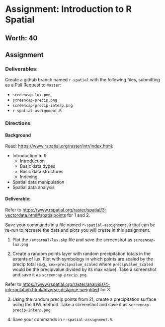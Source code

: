 # Assignment: Introduction to R Spatial
## Worth: 40


## Assignment
### Deliverables: 
Create a github branch named `r-spatial` with the following files, submitting as a Pull Request to `master`:
- `screencap-lux.png`
- `screencap-precip.png`
- `screencap-precip-interp.png`
- `r-spatial-assignment.R`

### Directions 
#### Background
Read: https://www.rspatial.org/raster/intr/index.html:
- Introduction to R 
  - Introduction
  - Basic data dypes
  - Basic data structures
  - Indexing
- Spatial data manipulation
- Spatial data analysis

#### Deliverable:
Refer to https://www.rspatial.org/raster/spatial/3-vectordata.html#spatialpoints for 1 and 2.

Save your commands in a file named `r-spatial-assignment.R` that can be re-run to recreate the data and plots you will create in this assignment. 

1. Plot the `/external/lux.shp` file and save the screenshot as `screencap-lux.png`

2. Create a random points layer with random precipitation totals in the extents of lux. Plot with symbology in which points
are scaled by the precip total (e.g., `cex=precipvalue_scaled` where `precipvalue_scaled` would be the precipvalue divided by its max value). Take a screenshot and save it as `screencap-precip.png`.

Refer to https://www.rspatial.org/raster/analysis/4-interpolation.html#inverse-distance-weighted for 3.

3. Using the random precip points from 2), create a precipitation surface using the IDW method. Take a screenshot and save it as `screencap-precip-interp.png`.

4. Save your commands in `r-spatial-assignment.R`.
